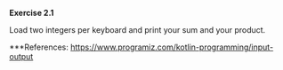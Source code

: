 
**Exercise 2.1**

Load two integers per keyboard and print your sum and your product.



***References: 
https://www.programiz.com/kotlin-programming/input-output

